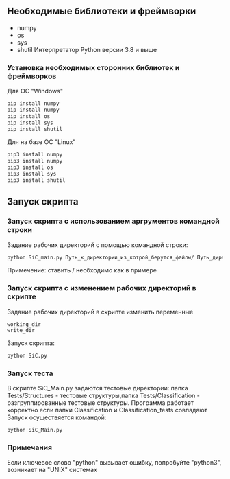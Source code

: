 ## Необходимые библиотеки и фреймворки
* numpy
* os
* sys
* shutil
Интерпретатор Python версии 3.8 и выше 
### Установка необходимых сторонних библиотек и фреймворков
Для ОС "Windows"
``` sh
pip install numpy
pip install numpy
pip install os
pip install sys
pip install shutil
```
Для на базе ОС "Linux"
``` sh
pip3 install numpy
pip3 install numpy
pip3 install os
pip3 install sys
pip3 install shutil
``` 

## Запуск скрипта
### Запуск скрипта с использованием аргрументов командной строки
Задание рабочих директорий с помощью командной строки:
``` sh
python SiC_main.py Путь_к_директории_из_котрой_берутся_файлы/ Путь_директории_сортировки/
```
Примечение: ставить / необходимо как в примере

### Запуск скрипта с изменением рабочих директорий в скрипте
Задание рабочих директорий в скрипте
изменить переменные
```
working_dir
write_dir
```
Запуск скрипта:
``` sh
python SiC.py
```

### Запуск теста
В скрипте SiC_Main.py задаются тестовые директории: папка Tests/Structures - тестовые структуры,папка Tests/Classification - разгруппированные тестовые структуры. Программа работает корректно если папки Classification и Classification_tests совпадают
Запуск осуществяется командой:
``` sh
python SiC_Main.py
```

### Примечания
Если ключевое слово "python" вызывает ошибку, попробуйте "python3", возникает на "UNIX" системах
 